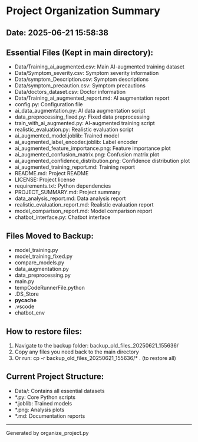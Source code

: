 
# Project Organization Summary

## Date: 2025-06-21 15:58:38

## Essential Files (Kept in main directory):
- Data/Training_ai_augmented.csv: Main AI-augmented training dataset
- Data/Symptom_severity.csv: Symptom severity information
- Data/symptom_Description.csv: Symptom descriptions
- Data/symptom_precaution.csv: Symptom precautions
- Data/doctors_dataset.csv: Doctor information
- Data/Training_ai_augmented_report.md: AI augmentation report
- config.py: Configuration file
- ai_data_augmentation.py: AI data augmentation script
- data_preprocessing_fixed.py: Fixed data preprocessing
- train_with_ai_augmented.py: AI-augmented training script
- realistic_evaluation.py: Realistic evaluation script
- ai_augmented_model.joblib: Trained model
- ai_augmented_label_encoder.joblib: Label encoder
- ai_augmented_feature_importance.png: Feature importance plot
- ai_augmented_confusion_matrix.png: Confusion matrix plot
- ai_augmented_confidence_distribution.png: Confidence distribution plot
- ai_augmented_training_report.md: Training report
- README.md: Project README
- LICENSE: Project license
- requirements.txt: Python dependencies
- PROJECT_SUMMARY.md: Project summary
- data_analysis_report.md: Data analysis report
- realistic_evaluation_report.md: Realistic evaluation report
- model_comparison_report.md: Model comparison report
- chatbot_interface.py: Chatbot interface

## Files Moved to Backup:
- model_training.py
- model_training_fixed.py
- compare_models.py
- data_augmentation.py
- data_preprocessing.py
- main.py
- tempCodeRunnerFile.python
- .DS_Store
- __pycache__
- .vscode
- chatbot_env

## How to restore files:
1. Navigate to the backup folder: backup_old_files_20250621_155636/
2. Copy any files you need back to the main directory
3. Or run: cp -r backup_old_files_20250621_155636/* . (to restore all)

## Current Project Structure:
- Data/: Contains all essential datasets
- *.py: Core Python scripts
- *.joblib: Trained models
- *.png: Analysis plots
- *.md: Documentation reports

---
Generated by organize_project.py

